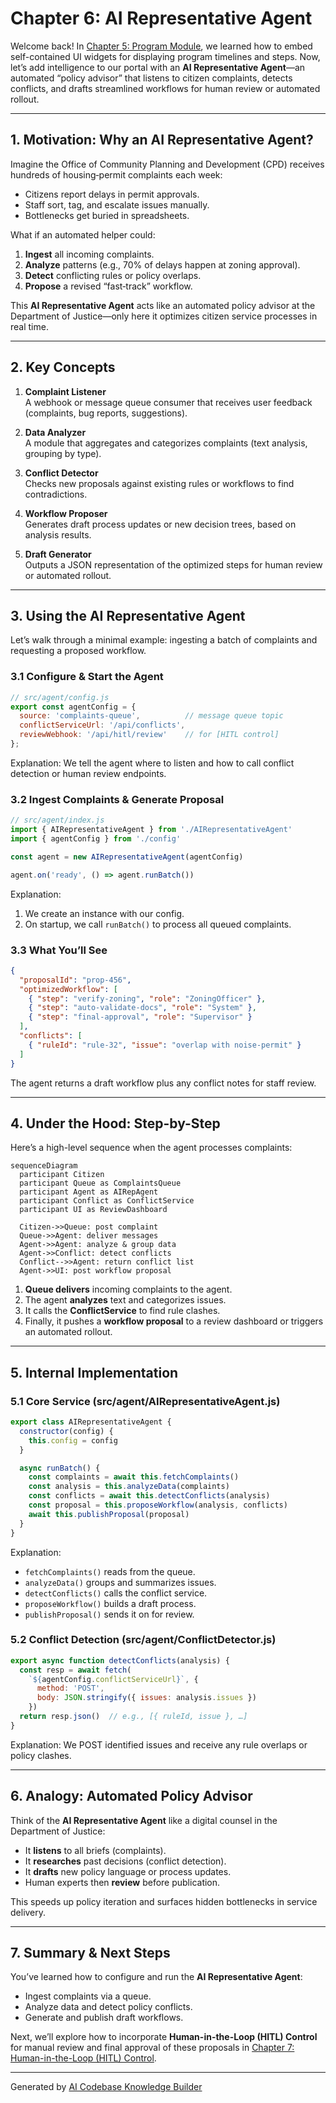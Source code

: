 # Chapter 6: AI Representative Agent

Welcome back! In [Chapter 5: Program Module](05_program_module_.md), we learned how to embed self-contained UI widgets for displaying program timelines and steps. Now, let’s add intelligence to our portal with an **AI Representative Agent**—an automated “policy advisor” that listens to citizen complaints, detects conflicts, and drafts streamlined workflows for human review or automated rollout.

---

## 1. Motivation: Why an AI Representative Agent?

Imagine the Office of Community Planning and Development (CPD) receives hundreds of housing‐permit complaints each week:

- Citizens report delays in permit approvals.  
- Staff sort, tag, and escalate issues manually.  
- Bottlenecks get buried in spreadsheets.

What if an automated helper could:

1. **Ingest** all incoming complaints.  
2. **Analyze** patterns (e.g., 70% of delays happen at zoning approval).  
3. **Detect** conflicting rules or policy overlaps.  
4. **Propose** a revised “fast‐track” workflow.  

This **AI Representative Agent** acts like an automated policy advisor at the Department of Justice—only here it optimizes citizen service processes in real time.

---

## 2. Key Concepts

1. **Complaint Listener**  
   A webhook or message queue consumer that receives user feedback (complaints, bug reports, suggestions).

2. **Data Analyzer**  
   A module that aggregates and categorizes complaints (text analysis, grouping by type).

3. **Conflict Detector**  
   Checks new proposals against existing rules or workflows to find contradictions.

4. **Workflow Proposer**  
   Generates draft process updates or new decision trees, based on analysis results.

5. **Draft Generator**  
   Outputs a JSON representation of the optimized steps for human review or automated rollout.

---

## 3. Using the AI Representative Agent

Let’s walk through a minimal example: ingesting a batch of complaints and requesting a proposed workflow.

### 3.1 Configure & Start the Agent

```js
// src/agent/config.js
export const agentConfig = {
  source: 'complaints-queue',          // message queue topic
  conflictServiceUrl: '/api/conflicts',
  reviewWebhook: '/api/hitl/review'    // for [HITL control]
};
```

Explanation: We tell the agent where to listen and how to call conflict detection or human review endpoints.

### 3.2 Ingest Complaints & Generate Proposal

```js
// src/agent/index.js
import { AIRepresentativeAgent } from './AIRepresentativeAgent'
import { agentConfig } from './config'

const agent = new AIRepresentativeAgent(agentConfig)

agent.on('ready', () => agent.runBatch())
```

Explanation:  
1. We create an instance with our config.  
2. On startup, we call `runBatch()` to process all queued complaints.

### 3.3 What You’ll See

```json
{
  "proposalId": "prop-456",
  "optimizedWorkflow": [
    { "step": "verify-zoning", "role": "ZoningOfficer" },
    { "step": "auto-validate-docs", "role": "System" },
    { "step": "final-approval", "role": "Supervisor" }
  ],
  "conflicts": [
    { "ruleId": "rule-32", "issue": "overlap with noise-permit" }
  ]
}
```

The agent returns a draft workflow plus any conflict notes for staff review.

---

## 4. Under the Hood: Step-by-Step

Here’s a high-level sequence when the agent processes complaints:

```mermaid
sequenceDiagram
  participant Citizen
  participant Queue as ComplaintsQueue
  participant Agent as AIRepAgent
  participant Conflict as ConflictService
  participant UI as ReviewDashboard

  Citizen->>Queue: post complaint
  Queue->>Agent: deliver messages
  Agent->>Agent: analyze & group data
  Agent->>Conflict: detect conflicts
  Conflict-->>Agent: return conflict list
  Agent->>UI: post workflow proposal
```

1. **Queue delivers** incoming complaints to the agent.  
2. The agent **analyzes** text and categorizes issues.  
3. It calls the **ConflictService** to find rule clashes.  
4. Finally, it pushes a **workflow proposal** to a review dashboard or triggers an automated rollout.

---

## 5. Internal Implementation

### 5.1 Core Service (src/agent/AIRepresentativeAgent.js)

```js
export class AIRepresentativeAgent {
  constructor(config) {
    this.config = config
  }

  async runBatch() {
    const complaints = await this.fetchComplaints()
    const analysis = this.analyzeData(complaints)
    const conflicts = await this.detectConflicts(analysis)
    const proposal = this.proposeWorkflow(analysis, conflicts)
    await this.publishProposal(proposal)
  }
}
```

Explanation:  
- `fetchComplaints()` reads from the queue.  
- `analyzeData()` groups and summarizes issues.  
- `detectConflicts()` calls the conflict service.  
- `proposeWorkflow()` builds a draft process.  
- `publishProposal()` sends it on for review.

### 5.2 Conflict Detection (src/agent/ConflictDetector.js)

```js
export async function detectConflicts(analysis) {
  const resp = await fetch(
    `${agentConfig.conflictServiceUrl}`, {
      method: 'POST',
      body: JSON.stringify({ issues: analysis.issues })
    })
  return resp.json()  // e.g., [{ ruleId, issue }, …]
}
```

Explanation: We POST identified issues and receive any rule overlaps or policy clashes.

---

## 6. Analogy: Automated Policy Advisor

Think of the **AI Representative Agent** like a digital counsel in the Department of Justice:

- It **listens** to all briefs (complaints).  
- It **researches** past decisions (conflict detection).  
- It **drafts** new policy language or process updates.  
- Human experts then **review** before publication.

This speeds up policy iteration and surfaces hidden bottlenecks in service delivery.

---

## 7. Summary & Next Steps

You’ve learned how to configure and run the **AI Representative Agent**:

- Ingest complaints via a queue.  
- Analyze data and detect policy conflicts.  
- Generate and publish draft workflows.  

Next, we’ll explore how to incorporate **Human-in-the-Loop (HITL) Control** for manual review and final approval of these proposals in [Chapter 7: Human-in-the-Loop (HITL) Control](07_human_in_the_loop__hitl__control_.md).

---

Generated by [AI Codebase Knowledge Builder](https://github.com/The-Pocket/Tutorial-Codebase-Knowledge)